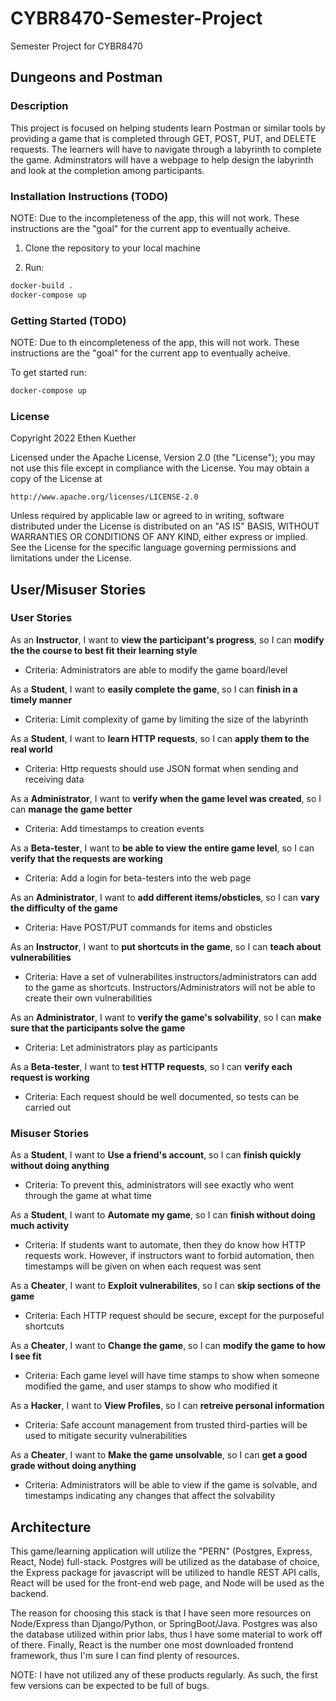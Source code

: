 # CYBR8470-Semester-Project
Semester Project for CYBR8470

## Dungeons and Postman

### Description

This project is focused on helping students learn Postman or similar tools by providing a game that is completed through GET, POST, PUT, and DELETE requests. The learners will have to navigate through a labyrinth to complete the game. Adminstrators will have a webpage to help design the labyrinth and look at the completion among participants.

### Installation Instructions (TODO)

NOTE: Due to the incompleteness of the app, this will not work. These instructions are the "goal" for the current app to eventually acheive.

1. Clone the repository to your local machine

2. Run:
```bash
docker-build .
docker-compose up
```

### Getting Started (TODO)

NOTE: Due to th eincompleteness of the app, this will not work. These instructions are the "goal" for the current app to eventually acheive.

To get started run:
```bash
docker-compose up
```

### License

Copyright 2022 Ethen Kuether

Licensed under the Apache License, Version 2.0 (the "License");
you may not use this file except in compliance with the License.
You may obtain a copy of the License at

    http://www.apache.org/licenses/LICENSE-2.0

Unless required by applicable law or agreed to in writing, software
distributed under the License is distributed on an "AS IS" BASIS,
WITHOUT WARRANTIES OR CONDITIONS OF ANY KIND, either express or implied.
See the License for the specific language governing permissions and
limitations under the License.

## User/Misuser Stories

### User Stories

As an **Instructor**, I want to **view the participant's progress**, so I can **modify the the course to best fit their learning style**
- Criteria: Administrators are able to modify the game board/level

As a **Student**, I want to **easily complete the game**, so I can **finish in a timely manner**
- Criteria: Limit complexity of game by limiting the size of the labyrinth

As a **Student**, I want to **learn HTTP requests**, so I can **apply them to the real world**
- Criteria: Http requests should use JSON format when sending and receiving data

As a **Administrator**, I want to **verify when the game level was created**, so I can **manage the game better**
- Criteria: Add timestamps to creation events

As a **Beta-tester**, I want to **be able to view the entire game level**, so I can **verify that the requests are working**
- Criteria: Add a login for beta-testers into the web page

As an **Administrator**, I want to **add different items/obsticles**, so I can **vary the difficulty of the game**
- Criteria: Have POST/PUT commands for items and obsticles

As an **Instructor**, I want to **put shortcuts in the game**, so I can **teach about vulnerabilities**
- Criteria: Have a set of vulnerabilites instructors/administrators can add to the game as shortcuts. Instructors/Administrators will not be able to create their own vulnerabilities

As an **Administrator**, I want to **verify the game's solvability**, so I can **make sure that the participants solve the game**
- Criteria: Let administrators play as participants

As a **Beta-tester**, I want to **test HTTP requests**, so I can **verify each request is working**
- Criteria: Each request should be well documented, so tests can be carried out

### Misuser Stories

As a **Student**, I want to **Use a friend's account**, so I can **finish quickly without doing anything**
- Criteria: To prevent this, administrators will see exactly who went through the game at what time

As a **Student**, I want to **Automate my game**, so I can **finish without doing much activity**
- Criteria: If students want to automate, then they do know how HTTP requests work. However, if instructors want to forbid automation, then timestamps will be given on when each request was sent

As a **Cheater**, I want to **Exploit vulnerabilites**, so I can **skip sections of the game**
- Criteria: Each HTTP request should be secure, except for the purposeful shortcuts

As a **Cheater**, I want to **Change the game**, so I can **modify the game to how I see fit**
- Criteria: Each game level will have time stamps to show when someone modified the game, and user stamps to show who modified it

As a **Hacker**, I want to **View Profiles**, so I can **retreive personal information**
- Criteria: Safe account management from trusted third-parties will be used to mitigate security vulnerabilities

As a **Cheater**, I want to **Make the game unsolvable**, so I can **get a good grade without doing anything**
- Criteria: Administrators will be able to view if the game is solvable, and timestamps indicating any changes that affect the solvability

## Architecture

This game/learning application will utilize the "PERN" (Postgres, Express, React, Node) full-stack. Postgres will be utilized as the database of choice, the Express package for javascript will be utilized to handle REST API calls, React will be used for the front-end web page, and Node will be used as the backend.

The reason for choosing this stack is that I have seen more resources on Node/Express than Django/Python, or SpringBoot/Java. Postgres was also the database utilized within prior labs, thus I have some material to work off of there. Finally, React is the number one most downloaded frontend framework, thus I'm sure I can find plenty of resources.

NOTE: I have not utilized any of these products regularly. As such, the first few versions can be expected to be full of bugs. 
